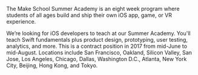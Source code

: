 The Make School Summer Academy is an eight week program where students of all ages build and ship their own iOS app, game, or VR experience. 

We’re looking for iOS developers to teach at our Summer Academy. You'll teach Swift fundamentals plus product design, prototyping, user testing, analytics, and more. This is a contract position in 2017 from mid-June to mid-August.  Locations include San Francisco, Oakland, Silicon Valley, San Jose, Los Angeles, Chicago, Dallas, Washington D.C., Atlanta, New York City, Beijing, Hong Kong, and Tokyo.  